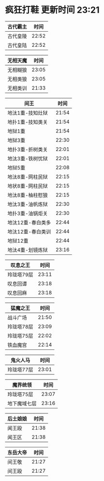 # 疯狂打鞋 更新时间 23:21

| 古代霸主   | 时间    |
|--------|-------|
| 古代皇陵 | 22:52 |
| 古代皇陆 | 22:52 |

| 无相天魔   | 时间    |
|--------|-------|
| 无相糊狼 | 23:05 |
| 无相类狼 | 23:05 |
| 无相类训 | 21:33 |

| 间王   | 时间    |
|--------|-------|
| 地汰1重-技知灶狱 | 21:54 |
| 地扑1重-技知类关 | 21:54 |
| 地狱1重 | 21:54 |
| 地狱3重 | 22:30 |
| 地扑3重-折树类关 | 22:01 |
| 地汰3重-铁树忧狱 | 22:01 |
| 地狱5重 | 22:08 |
| 地汰8重-网柱民狱 | 22:15 |
| 地状8重-网柱民狱 | 22:15 |
| 地汰8重-柚柱慰狼 | 22:15 |
| 地汰3重-油帆炼狱 | 22:30 |
| 地扑3重-油锅炬关 | 22:30 |
| 地汰12重-春白类多 | 22:44 |
| 地汰12重-春白类训 | 22:44 |
| 地狱12重 | 22:44 |
| 地汰4重-划镜炼狱 | 23:16 |

| 叹息之王   | 时间    |
|--------|-------|
| 玲珑塔79层 | 23:11 |
| 叹息回谭 | 23:18 |
| 叹息回麻 | 23:18 |

| 猛魔之王   | 时间    |
|--------|-------|
| 战斗广场 | 21:50 |
| 玲珑塔78层 | 23:09 |
| 玲珑塔75层 | 22:02 |
| 铁血魔宫 | 22:14 |

| 鬼火人马   | 时间    |
|--------|-------|
| 玲珑塔77层 | 23:01 |

| 魔界统领   | 时间    |
|--------|-------|
| 玲珑塔75层 | 23:07 |
| 地下魔域七层 | 23:16 |

| 后土娘娘   | 时间    |
|--------|-------|
| 闻王殴 | 21:38 |
| 闻王区 | 21:38 |

| 东岳大帝   | 时间    |
|--------|-------|
| 间王敬 | 21:27 |
| 间王殴 | 21:27 |